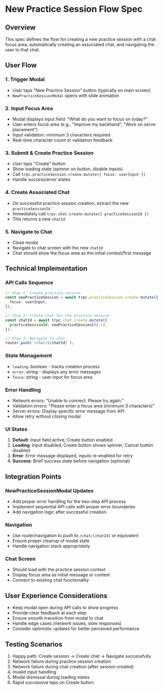 # New Practice Session Flow Spec

## Overview

This spec defines the flow for creating a new practice session with a chat focus area, automatically creating an associated chat, and navigating the user to that chat.

## User Flow

### 1. Trigger Modal

- User taps "New Practice Session" button (typically on main screen)
- `NewPracticeSessionModal` opens with slide animation

### 2. Input Focus Area

- Modal displays input field: "What do you want to focus on today?"
- User enters focus area (e.g., "Improve my backhand", "Work on serve placement")
- Input validation: minimum 3 characters required
- Real-time character count or validation feedback

### 3. Submit & Create Practice Session

- User taps "Create" button
- Show loading state (spinner on button, disable inputs)
- Call `trpc.practiceSession.create.mutate({ focus: userInput })`
- Handle success/error states

### 4. Create Associated Chat

- On successful practice session creation, extract the new `practiceSessionId`
- Immediately call `trpc.chat.create.mutate({ practiceSessionId })`
- This returns a new `chatId`

### 5. Navigate to Chat

- Close modal
- Navigate to chat screen with the new `chatId`
- Chat should show the focus area as the initial context/first message

## Technical Implementation

### API Calls Sequence

```typescript
// Step 1: Create practice session
const newPracticeSession = await trpc.practiceSession.create.mutate({
  focus: userInput,
});

// Step 2: Create chat for the practice session
const chatId = await trpc.chat.create.mutate({
  practiceSessionId: newPracticeSession[0].id,
});

// Step 3: Navigate to chat
router.push(`/chat/${chatId}`);
```

### State Management

- `loading`: boolean - tracks creation process
- `error`: string - displays any error messages
- `focus`: string - user input for focus area

### Error Handling

- Network errors: "Unable to connect. Please try again."
- Validation errors: "Please enter a focus area (minimum 3 characters)"
- Server errors: Display specific error message from API
- Allow retry without closing modal

### UI States

1. **Default**: Input field active, Create button enabled
2. **Loading**: Input disabled, Create button shows spinner, Cancel button disabled
3. **Error**: Error message displayed, inputs re-enabled for retry
4. **Success**: Brief success state before navigation (optional)

## Integration Points

### NewPracticeSessionModal Updates

- Add proper error handling for the two-step API process
- Implement sequential API calls with proper error boundaries
- Add navigation logic after successful creation

### Navigation

- Use router/navigation to push to `/chat/[chatId]` or equivalent
- Ensure proper cleanup of modal state
- Handle navigation stack appropriately

### Chat Screen

- Should load with the practice session context
- Display focus area as initial message or context
- Connect to existing chat functionality

## User Experience Considerations

- Keep modal open during API calls to show progress
- Provide clear feedback at each step
- Ensure smooth transition from modal to chat
- Handle edge cases (network issues, slow responses)
- Consider optimistic updates for better perceived performance

## Testing Scenarios

1. Happy path: Create session → Create chat → Navigate successfully
2. Network failure during practice session creation
3. Network failure during chat creation (after session created)
4. Invalid input handling
5. Modal dismissal during loading states
6. Rapid successive taps on Create button
